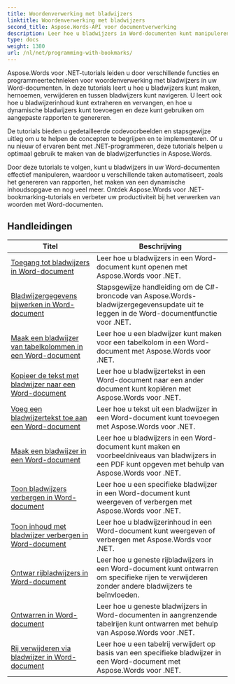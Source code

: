 ```yaml
---
title: Woordenverwerking met bladwijzers
linktitle: Woordenverwerking met bladwijzers
second_title: Aspose.Words-API voor documentverwerking
description: Leer hoe u bladwijzers in Word-documenten kunt manipuleren met Aspose.Words voor .NET. Zelfstudies begeleiden u bij de stappen voor het maken, openen en bewerken van bladwijzers in een Word-document.
type: docs
weight: 1380
url: /nl/net/programming-with-bookmarks/
---
```


Aspose.Words voor .NET-tutorials leiden u door verschillende functies en programmeertechnieken voor woordenverwerking met bladwijzers in uw Word-documenten. In deze tutorials leert u hoe u bladwijzers kunt maken, hernoemen, verwijderen en tussen bladwijzers kunt navigeren. U leert ook hoe u bladwijzerinhoud kunt extraheren en vervangen, en hoe u dynamische bladwijzers kunt toevoegen en deze kunt gebruiken om aangepaste rapporten te genereren.

De tutorials bieden u gedetailleerde codevoorbeelden en stapsgewijze uitleg om u te helpen de concepten te begrijpen en te implementeren. Of u nu nieuw of ervaren bent met .NET-programmeren, deze tutorials helpen u optimaal gebruik te maken van de bladwijzerfuncties in Aspose.Words.

Door deze tutorials te volgen, kunt u bladwijzers in uw Word-documenten effectief manipuleren, waardoor u verschillende taken automatiseert, zoals het genereren van rapporten, het maken van een dynamische inhoudsopgave en nog veel meer. Ontdek Aspose.Words voor .NET-bookmarking-tutorials en verbeter uw productiviteit bij het verwerken van woorden met Word-documenten.

 ## Handleidingen
| Titel | Beschrijving |
| --- | --- |
| [Toegang tot bladwijzers in Word-document](./access-bookmarks/) | Leer hoe u bladwijzers in een Word-document kunt openen met Aspose.Words voor .NET. |
| [Bladwijzergegevens bijwerken in Word-document](./update-bookmark-data/) | Stapsgewijze handleiding om de C#-broncode van Aspose.Words-bladwijzergegevensupdate uit te leggen in de Word-documentfunctie voor .NET. |
| [Maak een bladwijzer van tabelkolommen in een Word-document](./bookmark-table-columns/) | Leer hoe u een bladwijzer kunt maken voor een tabelkolom in een Word-document met Aspose.Words voor .NET. |
| [Kopieer de tekst met bladwijzer naar een Word-document](./copy-bookmarked-text/) | Leer hoe u bladwijzertekst in een Word-document naar een ander document kunt kopiëren met Aspose.Words voor .NET. |
| [Voeg een bladwijzertekst toe aan een Word-document](./append-bookmarked-text/) | Leer hoe u tekst uit een bladwijzer in een Word-document kunt toevoegen met Aspose.Words voor .NET. |
| [Maak een bladwijzer in een Word-document](./create-bookmark/) | Leer hoe u bladwijzers in een Word-document kunt maken en voorbeeldniveaus van bladwijzers in een PDF kunt opgeven met behulp van Aspose.Words voor .NET. |
| [Toon bladwijzers verbergen in Word-document](./show-hide-bookmarks/) | Leer hoe u een specifieke bladwijzer in een Word-document kunt weergeven of verbergen met Aspose.Words voor .NET. |
| [Toon inhoud met bladwijzer verbergen in Word-document](./show-hide-bookmarked-content/) | Leer hoe u bladwijzerinhoud in een Word-document kunt weergeven of verbergen met Aspose.Words voor .NET. |
| [Ontwar rijbladwijzers in Word-document](./untangle-row-bookmarks/) | Leer hoe u geneste rijbladwijzers in een Word-document kunt ontwarren om specifieke rijen te verwijderen zonder andere bladwijzers te beïnvloeden. |
| [Ontwarren in Word-document](./untangle/) | Leer hoe u geneste bladwijzers in Word-documenten in aangrenzende tabelrijen kunt ontwarren met behulp van Aspose.Words voor .NET. |
| [Rij verwijderen via bladwijzer in Word-document](./delete-row-by-bookmark/) | Leer hoe u een tabelrij verwijdert op basis van een specifieke bladwijzer in een Word-document met Aspose.Words voor .NET. |